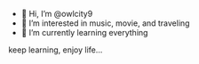 - 👋 Hi, I’m @owlcity9
- 👀 I’m interested in music, movie, and traveling
- 🌱 I’m currently learning everything

keep learning, enjoy life...
<!---
owlcity9/owlcity9 is a ✨ special ✨ repository because its `README.md` (this file) appears on your GitHub profile.
You can click the Preview link to take a look at your changes.
--->
